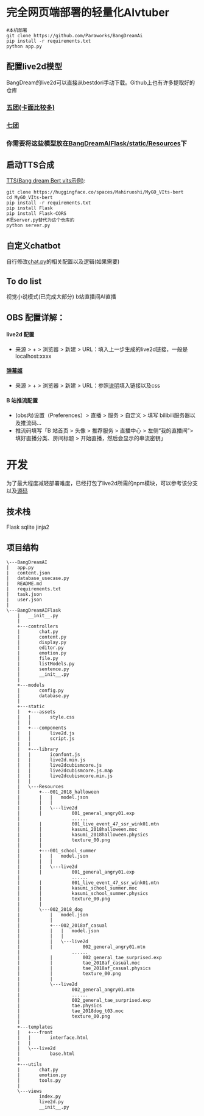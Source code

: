 # 完全网页端部署的轻量化AIvtuber 
```
#本机部署
git clone https://github.com/Paraworks/BangDreamAi
pip install -r requirements.txt
python app.py
```
## 配置live2d模型
BangDream的live2d可以直接从bestdori手动下载。Github上也有许多提取好的仓库
### [五团(卡面比较多)](https://github.com/seia-soto/BanG-Dream-Live2D)
### [七团](https://github.com/Eikanya/Live2d-model/tree/master/BanG%20Dream!)
### 你需要将这些模型放在[BangDreamAIFlask/static/Resources](https://github.com/Paraworks/BangDreamAi/tree/mainBangDreamAIFlask/static/Resources)下
## 启动TTS合成
[TTS(Bang dream Bert vits示例)](https://nijigaku.top/2023/10/03/BangDreamTTS/):
```
git clone https://huggingface.co/spaces/Mahiruoshi/MyGO_VIts-bert
cd MyGO_VIts-bert
pip install -r requirements.txt
pip install Flask
pip install Flask-CORS
#把server.py替代为这个仓库的
python server.py
```
## 自定义chatbot
自行修改[chat.py](https://github.com/Paraworks/BangDreamAi/BangDreamAIFlask/utils/chat.py)的相关配置以及逻辑(如果需要)
## To do list
视觉小说模式(已完成大部分)
b站直播间AI直播
## OBS 配置详解：
#### live2d 配置
- 来源 > + > 浏览器 > 新建 > URL：填入上一步生成的live2d链接，一般是localhost:xxxx
#### [弹幕姬](https://chat.bilisc.com/)
- 来源 > + > 浏览器 > 新建 > URL：参照[说明](https://chat.bilisc.com/help)填入链接以及css
#### B 站推流配置
- (obs内)设置（Preferences）> 直播 > 服务 > 自定义 > 填写 bilibili服务器以及推流码...
- 推流码填写「B 站首页 > 头像 > 推荐服务 > 直播中心 > 左侧“我的直播间”> 填好直播分类、房间标题 > 开始直播，然后会显示的串流密钥」
# 开发
为了最大程度减轻部署难度，已经打包了live2d所需的npm模块，可以参考该分支以及[源码](https://github.com/Paraworks/BangDreamAi/blob/template/live2dDriver/src/components/index.js)
## 技术栈
Flask sqlite jinja2
## 项目结构
```
\---BangDreamAI
|   app.py
|   content.json
|   database_usecase.py
|   README.md
|   requirements.txt
|   task.json
|   user.json
|
\---BangDreamAIFlask
    |   __init__.py
    |
    +---controllers
    |       chat.py
    |       content.py
    |       display.py
    |       editor.py
    |       emotion.py
    |       file.py
    |       listModels.py
    |       sentence.py
    |       __init__.py
    |
    +---models
    |       config.py
    |       database.py
    |
    +---static
    |   +---assets
    |   |       style.css
    |   |
    |   +---components
    |   |       live2d.js
    |   |       script.js
    |   |
    |   +---library
    |   |       iconfont.js
    |   |       live2d.min.js
    |   |       live2dcubismcore.js
    |   |       live2dcubismcore.js.map
    |   |       live2dcubismcore.min.js
    |   |
    |   \---Resources
    |       +---001_2018_halloween
    |       |   |   model.json
    |       |   |
    |       |   \---live2d
    |       |           001_general_angry01.exp
    |                   ......
    |       |           001_live_event_47_ssr_wink01.mtn
    |       |           kasumi_2018halloween.moc
    |       |           kasumi_2018halloween.physics
    |       |           texture_00.png
    |       |
    |       +---001_school_summer
    |       |   |   model.json
    |       |   |
    |       |   \---live2d
    |       |           001_general_angry01.exp
    |                   ......
    |       |           001_live_event_47_ssr_wink01.mtn
    |       |           kasumi_school_summer.moc
    |       |           kasumi_school_summer.physics
    |       |           texture_00.png
    |       |
    |       \---002_2018_dog
    |           |   model.json
    |           |
    |           +---002_2018af_casual
    |           |   |   model.json
    |           |   |
    |           |   \---live2d
    |           |           002_general_angry01.mtn
    |                   ......
    |           |           002_general_tae_surprised.exp
    |           |           tae_2018af_casual.moc
    |           |           tae_2018af_casual.physics
    |           |           texture_00.png
    |           |
    |           \---live2d
    |                   002_general_angry01.mtn
    |                   ......
    |                   002_general_tae_surprised.exp
    |                   tae.physics
    |                   tae_2018dog_t03.moc
    |                   texture_00.png
    |
    +---templates
    |   +---front
    |   |       interface.html
    |   |
    |   \---live2d
    |           base.html
    |
    +---utils
    |       chat.py
    |       emotion.py
    |       tools.py
    |
    \---views
            index.py
            live2d.py
            __init__.py
```

